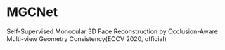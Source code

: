 # MGCNet
Self-Supervised Monocular 3D Face Reconstruction by Occlusion-Aware Multi-view Geometry Consistency(ECCV 2020, official)
